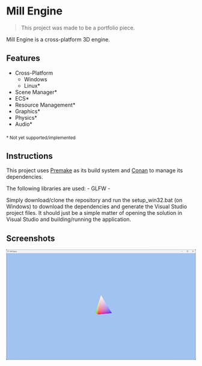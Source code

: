 # Mill Engine

> This project was made to be a portfolio piece. 

Mill Engine is a cross-platform 3D engine. 

## Features
- Cross-Platform
    - Windows
    - Linux*
- Scene Manager*
- ECS*
- Resource Management*
- Graphics*
- Physics*
- Audio*

<sub>* Not yet supported/implemented</sub>

## Instructions

This project uses [Premake](https://premake.github.io/) as its build system and [Conan](https://conan.io/) to manage its dependencies.

The following libraries are used:
    - GLFW
    - 

Simply download/clone the repository and run the setup_win32.bat (on Windows) to download the dependencies and generate the Visual Studio project files. It should just be a simple matter of opening the solution in Visual Studio and building/running the application.

## Screenshots

![Pyramid](screenshots/pyramid.png)